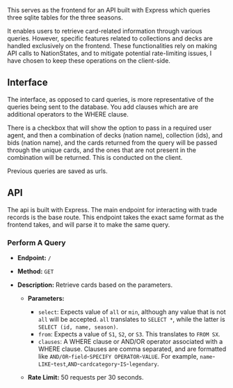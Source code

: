 This serves as the frontend for an API built with Express which queries three sqlite tables for the three seasons.

It enables users to retrieve card-related information through various queries. However, specific features related to collections and decks are handled exclusively on the frontend. These functionalities rely on making API calls to NationStates, and to mitigate potential rate-limiting issues, I have chosen to keep these operations on the client-side.

## Interface

The interface, as opposed to card queries, is more representative of the queries being sent to the database. You add clauses which are are additional operators to the WHERE clause.

There is a checkbox that will show the option to pass in a required user agent, and then a combination of decks (nation name), collection (ids), and bids (nation name), and the cards returned from the query will be passed through the unique cards, and the ones that are not present in the combination will be returned. This is conducted on the client.

Previous queries are saved as urls.

## API

The api is built with Express. The main endpoint for interacting with trade records is the base route. This endpoint takes the exact same format as the frontend takes, and will parse it to make the same query.

### Perform A Query

- **Endpoint:** `/`
- **Method:** `GET`
- **Description:** Retrieve cards based on the parameters.

  - **Parameters:**
    - `select`: Expects value of `all` or `min`, although any value that is not `all` will be accepted. `all` translates to `SELECT *`, while the latter is `SELECT (id, name, season)`.
    - `from`: Expects a value of `S1`, `S2`, or `S3`. This translates to `FROM SX`.
    - `clauses`: A WHERE clause or AND/OR operator associated with a WHERE clause. Clauses are comma separated, and are formatted like `AND/OR`-`field`-`SPECIFY OPERATOR`-`VALUE`. For example, `name`-`LIKE`-`test`,`AND`-`cardcategory`-`IS`-`legendary`.

  - **Rate Limit:** 50 requests per 30 seconds.